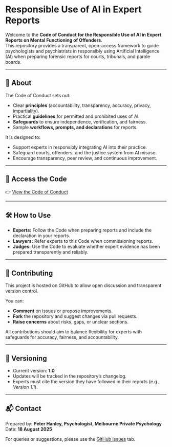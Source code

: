 # Responsible Use of AI in Expert Reports

Welcome to the **Code of Conduct for the Responsible Use of AI in Expert Reports on Mental Functioning of Offenders**.  
This repository provides a transparent, open-access framework to guide psychologists and psychiatrists in responsibly using Artificial Intelligence (AI) when preparing forensic reports for courts, tribunals, and parole boards.  

---

## 📖 About

The Code of Conduct sets out:
- Clear **principles** (accountability, transparency, accuracy, privacy, impartiality).  
- Practical **guidelines** for permitted and prohibited uses of AI.  
- **Safeguards** to ensure independence, verification, and fairness.  
- Sample **workflows, prompts, and declarations** for reports.  

It is designed to:
- Support experts in responsibly integrating AI into their practice.  
- Safeguard courts, offenders, and the justice system from AI misuse.  
- Encourage transparency, peer review, and continuous improvement.  

---

## 📑 Access the Code

👉 [View the Code of Conduct](./CODE_OF_CONDUCT.md)  

---

## 🛠 How to Use

- **Experts:** Follow the Code when preparing reports and include the declaration in your reports.  
- **Lawyers:** Refer experts to this Code when commissioning reports.  
- **Judges:** Use the Code to evaluate whether expert evidence has been prepared transparently and reliably.  

---

## 🤝 Contributing

This project is hosted on GitHub to allow open discussion and transparent version control.  

You can:
- **Comment** on issues or propose improvements.  
- **Fork** the repository and suggest changes via pull requests.  
- **Raise concerns** about risks, gaps, or unclear sections.  

All contributions should aim to balance flexibility for experts with safeguards for accuracy, fairness, and accountability.  

---

## 🔖 Versioning

- Current version: **1.0**  
- Updates will be tracked in the repository’s changelog.  
- Experts must cite the version they have followed in their reports (e.g., *Version 1.1*).  

---

## 📬 Contact

Prepared by: **Peter Hanley, Psychologist, Melbourne Private Psychology**  
Date: **18 August 2025**  

For queries or suggestions, please use the [GitHub Issues](./issues) tab.
